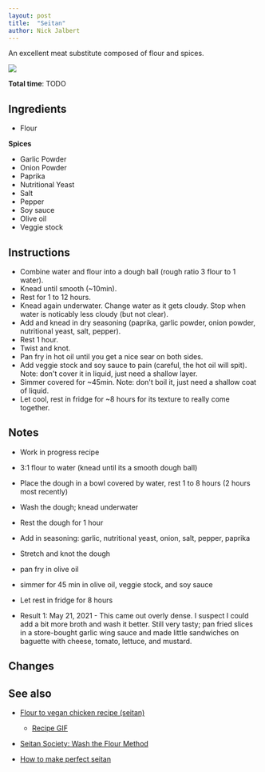```yaml
---
layout: post
title:  "Seitan"
author: Nick Jalbert
---
```


An excellent meat substitute composed of flour and spices.

![](https://nickjalbert.github.io/recipes/img/mains/yum-seitan.jpg)

**Total time**: TODO

## Ingredients

* Flour

**Spices**

* Garlic Powder
* Onion Powder
* Paprika
* Nutritional Yeast
* Salt
* Pepper
* Soy sauce
* Olive oil
* Veggie stock

## Instructions

* Combine water and flour into a dough ball (rough ratio 3 flour to 1 water).
* Knead until smooth (~10min).
* Rest for 1 to 12 hours.
* Knead again underwater.  Change water as it gets cloudy.  Stop when water is
  noticably less cloudy (but not clear).
* Add and knead in dry seasoning (paprika, garlic powder, onion powder,
  nutritional yeast, salt, pepper).
* Rest 1 hour.
* Twist and knot.
* Pan fry in hot oil until you get a nice sear on both sides.
* Add veggie stock and soy sauce to pain (careful, the hot oil will spit). Note:
  don't cover it in liquid, just need a shallow layer.
* Simmer covered for ~45min.  Note: don't boil it, just need a shallow coat of
  liquid.
* Let cool, rest in fridge for ~8 hours for its texture to really come together.
 
## Notes

* Work in progress recipe

* 3:1 flour to water (knead until its a smooth dough ball)
* Place the dough in a bowl covered by water, rest 1 to 8 hours (2 hours most recently)
* Wash the dough; knead underwater
* Rest the dough for 1 hour
* Add in seasoning: garlic, nutritional yeast, onion, salt, pepper, paprika
* Stretch and knot the dough
* pan fry in olive oil
* simmer for 45 min in olive oil, veggie stock, and soy sauce
* Let rest in fridge for 8 hours

* Result 1: May 21, 2021 - This came out overly dense.  I suspect I could add a
  bit more broth and wash it better.   Still very tasty; pan fried slices in a
  store-bought garlic wing sauce and made little sandwiches on baguette with
  cheese, tomato, lettuce, and mustard.

## Changes


## See also

* [Flour to vegan chicken recipe (seitan)](https://old.reddit.com/r/vegan/comments/loyhec/flour_to_vegan_chicken_recipe_seitan/)
    * [Recipe GIF](https://imgur.com/ByC9Wme)

* [Seitan Society: Wash the Flour Method](https://seitansociety.com/wash-the-flour-method/)
* [How to make perfect seitan](https://www.onegreenplanet.org/vegan-food/how-to-make-perfect-seitan/)
